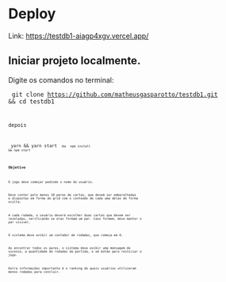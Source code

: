 # Deploy

Link: https://testdb1-aiagp4xgv.vercel.app/

## Iniciar projeto localmente.

Digite os comandos no terminal:

<code> git clone https://github.com/matheusgasparotto/testdb1.git && cd testdb1 <code>

depois

<code> yarn && yarn start <code> ou <code> npm install && npm start <code> 

### Objetivo

O jogo deve começar pedindo o nome do usuário.

Deve conter pelo menos 10 pares de cartas, que devem ser embaralhadas e dispostas em forma de grid com o conteúdo de cada uma delas de forma oculta.

A cada rodada, o usuário deverá escolher duas cartas que devem ser reveladas, verificando se elas formam um par. Caso formem, deve manter o par visivel.

O sistema deve exibir um contador de rodadas, que começa em 0.

Ao encontrar todos os pares, o sistema deve exibir uma mensagem de sucesso, a quantidade de rodadas da partida, e um botão para reiniciar o jogo.

Outra informações importante é o ranking de quais usuários utilizaram menos rodadas para concluir.
